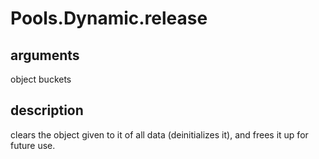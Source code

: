 # Pools.Dynamic.release

## arguments

object buckets

## description

clears the object given to it of all data (deinitializes it), and frees it up for future use.